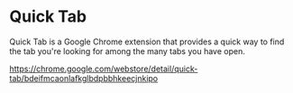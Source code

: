 Quick Tab
==========

Quick Tab is a Google Chrome extension that provides a quick way to find the tab you're looking for among the many tabs you have open.

https://chrome.google.com/webstore/detail/quick-tab/bdeifmcaonlafkglbdpbbhkeecjnkipo
